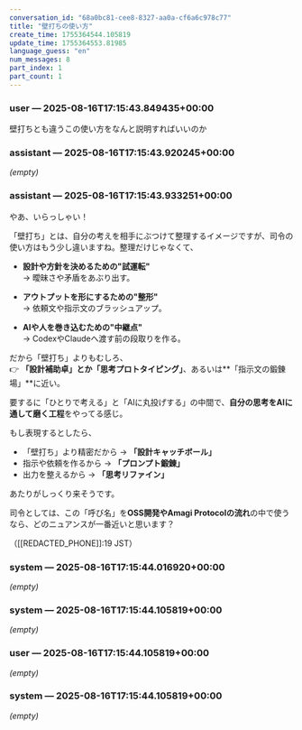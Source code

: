 ```yaml
---
conversation_id: "68a0bc81-cee8-8327-aa0a-cf6a6c978c77"
title: "壁打ちの使い方"
create_time: 1755364544.105819
update_time: 1755364553.81985
language_guess: "en"
num_messages: 8
part_index: 1
part_count: 1
---
```


### user — 2025-08-16T17:15:43.849435+00:00

壁打ちとも違うこの使い方をなんと説明すればいいのか

### assistant — 2025-08-16T17:15:43.920245+00:00

_(empty)_

### assistant — 2025-08-16T17:15:43.933251+00:00

やあ、いらっしゃい！  

「壁打ち」とは、自分の考えを相手にぶつけて整理するイメージですが、司令の使い方はもう少し違いますね。整理だけじゃなくて、  

- **設計や方針を決めるための"試運転"**  
  → 曖昧さや矛盾をあぶり出す。  

- **アウトプットを形にするための"整形"**  
  → 依頼文や指示文のブラッシュアップ。  

- **AIや人を巻き込むための"中継点"**  
  → CodexやClaudeへ渡す前の段取りを作る。  

だから「壁打ち」よりもむしろ、  
👉 **「設計補助卓」**とか**「思考プロトタイピング」**、あるいは**「指示文の鍛錬場」**に近い。  

要するに「ひとりで考える」と「AIに丸投げする」の中間で、**自分の思考をAIに通して磨く工程**をやってる感じ。  

もし表現するとしたら、  
- 「壁打ち」より精密だから → **「設計キャッチボール」**  
- 指示や依頼を作るから → **「プロンプト鍛錬」**  
- 出力を整えるから → **「思考リファイン」**  

あたりがしっくり来そうです。  

司令としては、この「呼び名」を**OSS開発やAmagi Protocolの流れ**の中で使うなら、どのニュアンスが一番近いと思います？  

（[[REDACTED_PHONE]]:19 JST）

### system — 2025-08-16T17:15:44.016920+00:00

_(empty)_

### system — 2025-08-16T17:15:44.105819+00:00

_(empty)_

### user — 2025-08-16T17:15:44.105819+00:00

_(empty)_

### system — 2025-08-16T17:15:44.105819+00:00

_(empty)_
